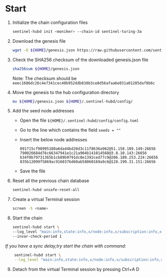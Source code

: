 # Start

1. Initialize the chain configuration files

    ``` sh
    sentinel-hubd init <moniker> --chain-id sentinel-turing-3a
    ```

2. Download the genesis file

    ``` sh
    wget -O ${HOME}/genesis.json https://raw.githubusercontent.com/sentinel-official/testnets/master/turing-3/genesis.json
    ```

3. Check the SHA256 checksum of the downloaded genesis.json file

    ``` sh
    sha256sum ${HOME}/genesis.json
    ```

    Note: The checksum should be `eeec1686dc26c4e7341cec40b952ddb810b3ce8d56afaa6e031a01285daf8b6c`

4. Move the genesis to the hub configuration directory

    ``` sh
    mv ${HOME}/genesis.json ${HOME}/.sentinel-hubd/config/
    ```

5. Add the seed node addresses

    * Open the file `${HOME}/.sentinel-hubd/config/config.toml`
    * Go to the line which contains the field `seeds = ""`
    * Insert the below node addresses

        ``` text
        091715cf98995180a6da44bd28d3c11f8636a962@51.158.189.149:26656
        790026684d76c66347941e1c21a904b141014568@3.8.10.143:26656
        b34f0b79731365b1cb89b9791dc0e1392ced77c9@206.189.253.224:26656
        835b12099f5869ac9160376d60ab58060169a9c6@128.199.31.151:26656
        ```

    * Save the file

6. Reset all the previous chain database

    ``` sh
    sentinel-hubd unsafe-reset-all
    ```

7. Create a virtual Terminal session

    ``` sh
    screen -S <name>
    ```

8. Start the chain

    ``` sh
    sentinel-hubd start \
    --log_level "main:info,state:info,x/node:info,x/subscription:info,x/session:info,*:error" \
    --invar-check-period 1    
    ```
    
*If you have a sync delay,try start the chain with command:*

``` sh
    sentinel-hubd start \
    --log_level "main:info,state:info,x/node:info,x/subscription:info,x/session:info,*:error"
```

9. Detach from the virtual Terminal session by pressing Ctrl+A D
